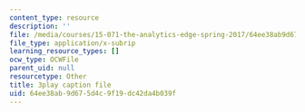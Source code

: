 ```yaml
---
content_type: resource
description: ''
file: /media/courses/15-071-the-analytics-edge-spring-2017/64ee38ab9d675d4c9f19dc42da4b039f_oAW8AgU0FE4.vtt
file_type: application/x-subrip
learning_resource_types: []
ocw_type: OCWFile
parent_uid: null
resourcetype: Other
title: 3play caption file
uid: 64ee38ab-9d67-5d4c-9f19-dc42da4b039f
---
```

